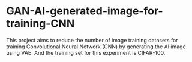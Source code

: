 # GAN-AI-generated-image-for-training-CNN
This project aims to reduce the number of image training datasets for training Convolutional Neural Network (CNN) by generating the AI image using VAE. And the training set for this experiment is CIFAR-100.
